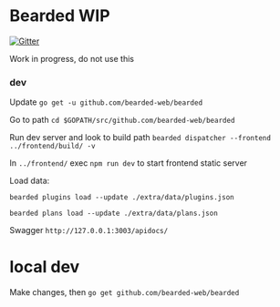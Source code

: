 # Bearded WIP

[![Gitter](https://badges.gitter.im/Join%20Chat.svg)](https://gitter.im/bearded-web/bearded?utm_source=badge&utm_medium=badge&utm_campaign=pr-badge&utm_content=badge)


Work in progress, do not use this


### dev
Update
`go get -u github.com/bearded-web/bearded`

Go to path
`cd $GOPATH/src/github.com/bearded-web/bearded`

Run dev server and look to build path
`bearded dispatcher --frontend ../frontend/build/ -v`

In `../frontend/` exec `npm run dev` to start frontend static server

Load data:

`bearded plugins load --update ./extra/data/plugins.json`

`bearded plans load --update ./extra/data/plans.json`

Swagger `http://127.0.0.1:3003/apidocs/`

# local dev
Make changes, then
`go get github.com/bearded-web/bearded`